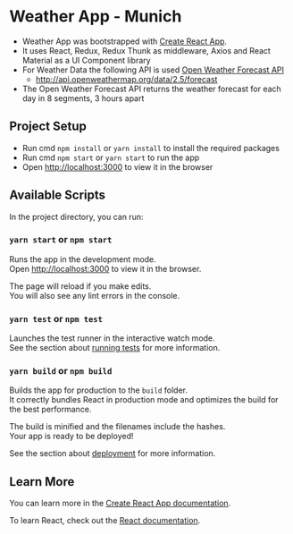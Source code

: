 # Weather App - Munich

* Weather App was bootstrapped with [Create React App](https://github.com/facebook/create-react-app).
* It uses React, Redux, Redux Thunk as middleware, Axios and React Material as a UI Component library
* For Weather Data the following API is used [Open Weather Forecast API](http://api.openweathermap.org/data/2.5/forecast)
    * http://api.openweathermap.org/data/2.5/forecast
* The Open Weather Forecast API returns the weather forecast for each day in 8 segments, 3 hours apart

## Project Setup

* Run cmd `npm install` or `yarn install` to install the required packages
* Run cmd `npm start` or `yarn start` to run the app
* Open [http://localhost:3000](http://localhost:3000) to view it in the browser

## Available Scripts

In the project directory, you can run:

### `yarn start` or `npm start`

Runs the app in the development mode.\
Open [http://localhost:3000](http://localhost:3000) to view it in the browser.

The page will reload if you make edits.\
You will also see any lint errors in the console.

### `yarn test` or `npm test`

Launches the test runner in the interactive watch mode.\
See the section about [running tests](https://facebook.github.io/create-react-app/docs/running-tests) for more information.

### `yarn build` or `npm build`

Builds the app for production to the `build` folder.\
It correctly bundles React in production mode and optimizes the build for the best performance.

The build is minified and the filenames include the hashes.\
Your app is ready to be deployed!

See the section about [deployment](https://facebook.github.io/create-react-app/docs/deployment) for more information.

## Learn More

You can learn more in the [Create React App documentation](https://facebook.github.io/create-react-app/docs/getting-started).

To learn React, check out the [React documentation](https://reactjs.org/).
